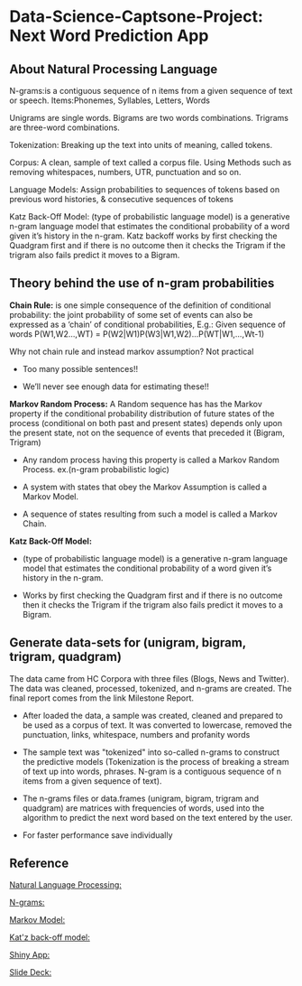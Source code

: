 # Data-Science-Captsone-Project: Next Word Prediction App

## About Natural Processing Language

N-grams:is a contiguous sequence of n items from a given sequence of text or speech. 
Items:Phonemes, Syllables, Letters, Words 

Unigrams are single words. Bigrams are two words combinations. Trigrams are three-word combinations.

Tokenization: Breaking up the text into units of meaning, called tokens.

Corpus: A clean, sample of text called a corpus file. Using Methods such as removing whitespaces,  numbers, UTR, punctuation and so on.

Language Models: Assign probabilities to sequences of tokens based on previous word histories, & consecutive sequences of tokens

Katz Back-Off Model: (type of probabilistic language model)  is a generative n-gram language model that estimates the conditional probability of a word given it’s history in the n-gram.
Katz backoff works by first checking the Quadgram first and if there is no outcome then it checks the Trigram if the trigram also fails predict it moves to a Bigram.

## Theory behind the use of n-gram probabilities 
**Chain Rule:**
is one simple consequence of the definition of conditional probability: the joint probability of some set of events can also be expressed as a ‘chain’ of conditional probabilities, 
E.g.: Given sequence of words
P(W1,W2…,WT) = P(W2|W1)P(W3|W1,W2)...P(WT|W1,...,Wt-1)

Why not chain rule and instead markov assumption? Not practical

* Too many possible sentences!!

* We’ll never see enough data for estimating these!!

**Markov Random Process:**
A Random sequence has has the Markov property if the conditional probability distribution of future states of the process (conditional on both past and present states) depends only upon the present state, not on the sequence of events that preceded it (Bigram, Trigram)

* Any random process having this property is called a Markov Random Process.
ex.(n-gram probabilistic logic)

* A system with states that obey the Markov Assumption is called a Markov Model.

* A sequence of states resulting from such a model is called a Markov Chain.

**Katz Back-Off Model:** 
* (type of probabilistic language model)  is a generative n-gram language model that estimates the conditional probability of a word given it’s history in the n-gram.

* Works by first checking the Quadgram first and if there is no outcome then it checks the Trigram if the trigram also fails predict it moves to a Bigram.

## Generate data-sets for (unigram, bigram, trigram, quadgram)
The data came from HC Corpora with three files (Blogs, News and Twitter). The data was cleaned, processed, tokenized, and n-grams are created. The final report comes from the link Milestone Report.

* After loaded the data, a sample was created, cleaned and prepared to be used as a corpus of text. It was converted to lowercase, removed the punctuation, links, whitespace, numbers and profanity words

* The sample text was "tokenized" into so-called n-grams to construct the predictive models (Tokenization is the process of breaking a stream of text up into words, phrases. N-gram is a contiguous sequence of n items from a given sequence of text).

* The n-grams files or data.frames (unigram, bigram, trigram and quadgram) are matrices with frequencies of words, used into the algorithm to predict the next word based on the text entered by the user.

* For faster performance save individually 

## Reference
[Natural Language Processing:](https://en.wikipedia.org/wiki/Natural_language_processing)

[N-grams:](https://web.stanford.edu/class/cs124/lec/languagemodeling.pdf) 

[Markov Model:](https://pdfs.semanticscholar.org/2bf0/8addb83f51befa8b4bc7ed16b54ed34018d0.pdf)

[Kat'z back-off model:](https://nlp.stanford.edu/~wcmac/papers/20050421-smoothing-tutorial.pdf)

[Shiny App:](https://manojakalanka.shinyapps.io/predictive-word-app/)

[Slide Deck:](http://rpubs.com/manojakalanka/636054)




